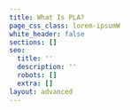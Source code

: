 ```yaml
---
title: What Is PLA?
page_css_class: lorem-ipsumW
white_header: false
sections: []
seo:
  title: ''
  description: ''
  robots: []
  extra: []
layout: advanced
---
```

